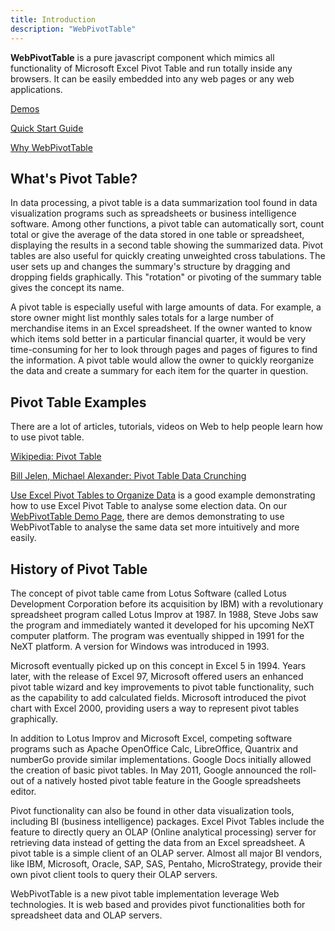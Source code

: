 ```yaml
---
title: Introduction
description: "WebPivotTable"
---
```


__WebPivotTable__ is a pure javascript component which mimics all functionality of Microsoft Excel Pivot Table
and run totally inside any browsers. It can be easily embedded into any web pages or any web applications. 

[Demos](/demo) <br/>

[Quick Start Guide](/doc/quick-start-guide) <br/>

[Why WebPivotTable](/doc/why-webpivottable)


## What's Pivot Table?

<p class="Alert Alert--info">
In data processing, a pivot table is a data summarization tool found in data visualization programs such as spreadsheets
or business intelligence software. Among other functions, a pivot table can automatically sort, count total
or give the average of the data stored in one table or spreadsheet, displaying the results in a second table
showing the summarized data. Pivot tables are also useful for quickly creating unweighted cross tabulations.
The user sets up and changes the summary's structure by dragging and dropping fields graphically.
This "rotation" or pivoting of the summary table gives the concept its name.
</p>

A pivot table is especially useful with large amounts of data. For example, a store owner might list monthly sales totals
for a large number of merchandise items in an Excel spreadsheet. If the owner wanted to know which items sold better in a
particular financial quarter, it would be very time-consuming for her to look through pages and pages of figures to find
the information. A pivot table would allow the owner to quickly reorganize the data and create a summary for each item
for the quarter in question.

## Pivot Table Examples

There are a lot of articles, tutorials, videos on Web to help people learn how to use pivot table.

[Wikipedia: Pivot Table](https://en.wikipedia.org/wiki/Pivot_table)

[Bill Jelen, Michael Alexander: Pivot Table Data Crunching](http://www.mrexcel.com/2013books/pvttdc2013book.html)

[Use Excel Pivot Tables to Organize Data](http://www.timeatlas.com/excel-pivot-tables/) is a good example demonstrating how to use Excel Pivot Table to analyse some election data.
On our [WebPivotTable Demo Page](/demo), there are demos demonstrating to use WebPivotTable to analyse the same data set more intuitively and more easily.
 

## History of Pivot Table

The concept of pivot table came from Lotus Software (called Lotus Development Corporation before its acquisition by IBM)
with a revolutionary spreadsheet program called Lotus Improv at 1987. In 1988, Steve Jobs saw the program and immediately
wanted it developed for his upcoming NeXT computer platform. The program was eventually shipped in 1991 for the NeXT platform.
A version for Windows was introduced in 1993.

Microsoft eventually picked up on this concept in Excel 5 in 1994. Years later, with the release of Excel 97, Microsoft
offered users an enhanced pivot table wizard and key improvements to pivot table functionality, such as the capability
to add calculated fields. Microsoft introduced the pivot chart with Excel 2000, providing users a way to represent pivot
tables graphically.

In addition to Lotus Improv and Microsoft Excel, competing software programs such as Apache OpenOffice Calc, LibreOffice,
Quantrix and numberGo provide similar implementations. Google Docs initially allowed the creation of basic pivot tables.
In May 2011, Google announced the roll-out of a natively hosted pivot table feature in the Google spreadsheets editor.

Pivot functionality can also be found in other data visualization tools, including BI (business intelligence) packages.
Excel Pivot Tables include the feature to directly query an OLAP (Online analytical processing) server for retrieving
data instead of getting the data from an Excel spreadsheet. A pivot table is a simple client of an OLAP server.
Almost all major BI vendors, like IBM, Microsoft, Oracle, SAP, SAS, Pentaho, MicroStrategy, provide their own pivot
client tools to query their OLAP servers.

<p class="Alert Alert--info">
WebPivotTable is a new pivot table implementation leverage Web technologies. It is web based and provides pivot
functionalities both for spreadsheet data and OLAP servers.
</p>
